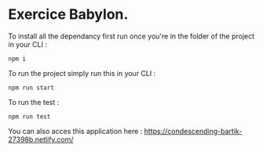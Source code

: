 # Exercice Babylon.

To install all the dependancy first run once you're in the folder of the project in your CLI : 

```
npm i
```
To run the project simply run this in your CLI :

```
npm run start
```

To run the test :

```
npm run test
```

You can also acces this application here : 
https://condescending-bartik-27398b.netlify.com/
